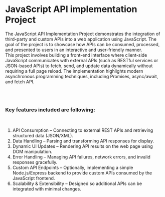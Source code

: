 <h1>JavaScript API implementation Project</h1>
<p> The JavaScript API Implementation Project demonstrates the integration of third-party and custom APIs into a web application using JavaScript. The goal of the project is to showcase how APIs can be consumed, processed, and presented to users in an interactive and user-friendly manner.<br>
This project involves building a front-end interface where client-side JavaScript communicates with external APIs (such as RESTful services or JSON-based APIs) to fetch, send, and update data dynamically without requiring a full page reload. The implementation highlights modern asynchronous programming techniques, including Promises, async/await, and fetch API.</p>
<br>
<br>
<h3>Key features included are following:</h3>
<br>
<ol>
<li>API Consumption – Connecting to external REST APIs and retrieving structured data (JSON/XML).</li>
<li>Data Handling – Parsing and transforming API responses for display.</li>
<li>Dynamic UI Updates – Rendering API results on the web page using DOM manipulation.</li>
<li>Error Handling – Managing API failures, network errors, and invalid responses gracefully.</li>
<li>Custom API Endpoints – Optionally, implementing a simple Node.js/Express backend to provide custom APIs consumed by the JavaScript frontend.</li>
<li>Scalability & Extensibility – Designed so additional APIs can be integrated with minimal changes.</li>
</ol>
